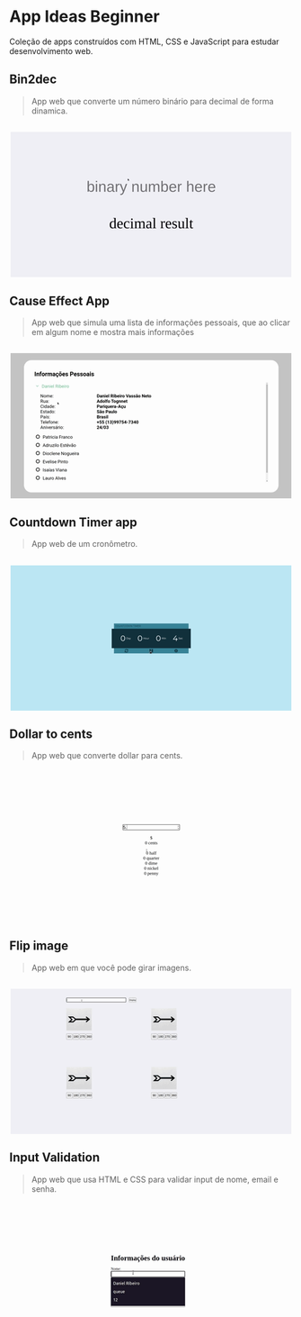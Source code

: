 # App Ideas Beginner

Coleção de apps construídos com HTML, CSS e JavaScript para estudar desenvolvimento web.

## Bin2dec

> App web que converte um número binário para decimal de forma dinamica.

<h2 align="center">
  <img src=".github/bin2dec.gif" alt="" align="center">
</h2>

## Cause Effect App

> App web que simula uma lista de informações pessoais, que ao clicar em algum nome e mostra mais informações

<h2 align="center">
  <img src=".github/cause-effect.gif" alt="" align="center">
</h2>

## Countdown Timer app

> App web de um cronômetro.

<h2 align="center">
  <img src=".github/countdown-timer.gif" alt="" align="center">
</h2>

## Dollar to cents

> App web que converte dollar para cents.

<h2 align="center">
  <img src=".github/dollar2cents.gif" alt="" align="center">
</h2>

## Flip image

> App web em que você pode girar imagens.

<h2 align="center">
  <img src=".github/flip-image.gif" alt="" align="center">
</h2>

## Input Validation

> App web que usa HTML e CSS para validar input de nome, email e senha.

<h2 align="center">
  <img src=".github/inputvalidation.gif" alt="" align="center">
</h2>
